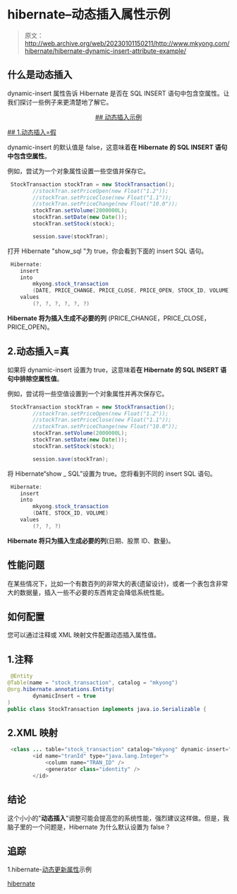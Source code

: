# hibernate–动态插入属性示例

> 原文：<http://web.archive.org/web/20230101150211/http://www.mkyong.com/hibernate/hibernate-dynamic-insert-attribute-example/>

## 什么是动态插入

dynamic-insert 属性告诉 Hibernate 是否在 SQL INSERT 语句中包含空属性。让我们探讨一些例子来更清楚地了解它。

 <ins class="adsbygoogle" style="display:block; text-align:center;" data-ad-format="fluid" data-ad-layout="in-article" data-ad-client="ca-pub-2836379775501347" data-ad-slot="6894224149">## 动态插入示例

 <ins class="adsbygoogle" style="display:block" data-ad-client="ca-pub-2836379775501347" data-ad-slot="8821506761" data-ad-format="auto" data-ad-region="mkyongregion">## 1.动态插入=假

dynamic-insert 的默认值是 false，这意味着**在 Hibernate 的 SQL INSERT 语句中包含空属性**。

例如，尝试为一个对象属性设置一些空值并保存它。

```java
 StockTransaction stockTran = new StockTransaction();
        //stockTran.setPriceOpen(new Float("1.2"));
        //stockTran.setPriceClose(new Float("1.1"));
        //stockTran.setPriceChange(new Float("10.0"));
        stockTran.setVolume(2000000L);
        stockTran.setDate(new Date());
        stockTran.setStock(stock);

        session.save(stockTran); 
```

打开 Hibernate "show_sql "为 true，你会看到下面的 insert SQL 语句。

```java
 Hibernate: 
    insert 
    into
        mkyong.stock_transaction
        (DATE, PRICE_CHANGE, PRICE_CLOSE, PRICE_OPEN, STOCK_ID, VOLUME) 
    values
        (?, ?, ?, ?, ?, ?) 
```

**Hibernate 将为插入生成不必要的列** (PRICE_CHANGE，PRICE_CLOSE，PRICE_OPEN)。

## 2.动态插入=真

如果将 dynamic-insert 设置为 true，这意味着**在 Hibernate 的 SQL INSERT 语句中排除空属性值**。

例如，尝试将一些空值设置到一个对象属性并再次保存它。

```java
 StockTransaction stockTran = new StockTransaction();
        //stockTran.setPriceOpen(new Float("1.2"));
        //stockTran.setPriceClose(new Float("1.1"));
        //stockTran.setPriceChange(new Float("10.0"));
        stockTran.setVolume(2000000L);
        stockTran.setDate(new Date());
        stockTran.setStock(stock);

        session.save(stockTran); 
```

将 Hibernate“show _ SQL”设置为 true。您将看到不同的 insert SQL 语句。

```java
 Hibernate: 
    insert 
    into
        mkyong.stock_transaction
        (DATE, STOCK_ID, VOLUME) 
    values
        (?, ?, ?) 
```

**Hibernate 将只为插入生成必要的列**(日期、股票 ID、数量)。

## 性能问题

在某些情况下，比如一个有数百列的非常大的表(遗留设计)，或者一个表包含非常大的数据量，插入一些不必要的东西肯定会降低系统性能。

## 如何配置

您可以通过注释或 XML 映射文件配置动态插入属性值。

## 1.注释

```java
 @Entity
@Table(name = "stock_transaction", catalog = "mkyong")
@org.hibernate.annotations.Entity(
		dynamicInsert = true
)
public class StockTransaction implements java.io.Serializable { 
```

## 2.XML 映射

```java
 <class ... table="stock_transaction" catalog="mkyong" dynamic-insert="true">
        <id name="tranId" type="java.lang.Integer">
            <column name="TRAN_ID" />
            <generator class="identity" />
        </id> 
```

## 结论

这个小小的"**动态插入**"调整可能会提高您的系统性能，强烈建议这样做。但是，我脑子里的一个问题是，Hibernate 为什么默认设置为 false？

## 追踪

1.hibernate-[动态更新属性](http://web.archive.org/web/20190309054150/http://www.mkyong.com/hibernate/hibernate-dynamic-update-attribute-example/)示例

[hibernate](http://web.archive.org/web/20190309054150/http://www.mkyong.com/tag/hibernate/)







